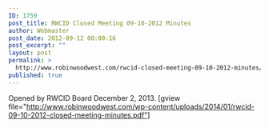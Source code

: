 ```yaml
---
ID: 1759
post_title: RWCID Closed Meeting 09-10-2012 Minutes
author: Webmaster
post_date: 2012-09-12 00:00:16
post_excerpt: ""
layout: post
permalink: >
  http://www.robinwoodwest.com/rwcid-closed-meeting-09-10-2012-minutes/
published: true
---
```

Opened by RWCID Board December 2, 2013.
[gview file="http://www.robinwoodwest.com/wp-content/uploads/2014/01/rwcid-09-10-2012-closed-meeting-minutes.pdf"]